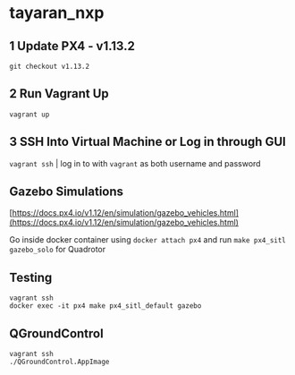 # tayaran_nxp

## 1 Update PX4 - v1.13.2

`git checkout v1.13.2`

## 2 Run Vagrant Up
`vagrant up`

## 3 SSH Into Virtual Machine or Log in through GUI
`vagrant ssh` | log in to with `vagrant` as both username and password


## Gazebo Simulations
[https://docs.px4.io/v1.12/en/simulation/gazebo_vehicles.html](https://docs.px4.io/v1.12/en/simulation/gazebo_vehicles.html)

Go inside docker container using `docker attach px4` and run
`make px4_sitl gazebo_solo` for Quadrotor

## Testing

```
vagrant ssh
docker exec -it px4 make px4_sitl_default gazebo
```

## QGroundControl

```
vagrant ssh
./QGroundControl.AppImage
```
